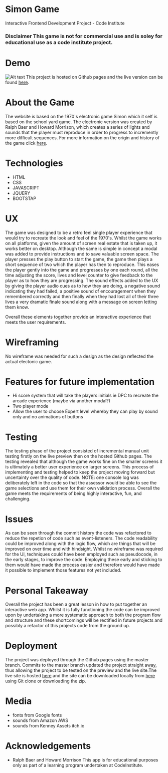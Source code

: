 # Simon Game

Interactive Frontend Development Project - Code Institute

### Disclaimer This game is not for commercial use and is soley for educational use as a code institute project.

# Demo
![Alt text](/assets/Simon.png?raw=true "Optional Title")
This project is hosted on Github pages and the live version can be found [here](https://davidcaffrey.github.io/Oisins-Game/).

# About the Game
The website is based on the 1970's electronic game Simon which it self is based on the school yard game. The electronic version was created
by Ralph Baer and Howard Morrison, which creates a series of lights and sounds that the player must reproduce in order to progress to 
incremently more difficult sequences. For more information on the origin and history of the game click [here](https://en.wikipedia.org/wiki/Simon_(game)).

# Technologies

- HTML
- CSS
- JAVASCRIPT
- JQUERY
- BOOTSTAP

# UX 

The game was designed to be a retro feel single player experience that would try to recreate the look and feel of the 1970's. Whilst the 
game works on all platforms, given the amount of screen real estate that is taken up, it works better on desktop. Although the same is 
simple in concept a modal was added to provide instructions and to save valuable screen space.
The player presses the play button to start the game, the game then plays a short sequence of two which the player has then to reproduce.
This eases the player gently into the game and progresses by one each round, all the time adjusting the score, lives and level counter to 
give feedback to the player as to how they are progressing. The sound effects added to the UX by giving the player audio cues as to how they are doing, a negative sound indicating they had failed, a positive sound of encouragement when they remembered correctly and then finally when they had lost all of their three lives a very dramatic finale sound along with a message on screen letting them know.

Overall these elements together provide an interactive experience that meets the user requirements.

# Wireframing 

No wireframe was needed for such a design as the design reflected the actual electonic game.

# Features for future implementation

- Hi score system that will take the players initials ie DPC to recreate the arcade experience (maybe via another modal?)
- Two player mode 
- Allow the user to choose Expert level whereby they can play by sound only and no animations of buttons

# Testing 

The testing phase of the project consisted of incremental manual unit testing firstly on the live preview then on the hosted Github pages. The testing revealed that although the game works fine on the smaller screens it is ultimately a better user experience on larger
screens. This process of implementing and testing helped to keep the project moving forward but uncertainty over the quality of code.
NOTE: one console log was deliberately left in the code so that the assessor would be able to see the game selections and use them for their own validation process.
Overall the game meets the requirements of being highly interactive, fun, and challenging.

# Issues 
As can be seen through the commit history the code was refactored to reduce the repetion of code such as event-listeners. The code readability could be improved along with the logic flow, which are things that will be improved on over time and with hindsight.
Whilst no wireframe was required for the UI, techniques could have been employed such as pseudocode, in the early stages, to improve the
code. Employing these early and sticking to them would have made the process easier and therefore would have made it possible to implement those features not yet included.

# Personal Takeaway

Overall the project has been a great lesson in how to put together an interactive web app. Whilst it is fully functioning the code can
be improved upon by undertaking a more systematic approach to both the program flow and structure and these shortcomings will be rectified in future projects and possibly a refactor of this projects code from the ground up.

# Deployment

The project was deployed through the Github pages using the master branch. Commits to the master branch updated the project straight 
away, thus allowing the project to be tested on the preview and the live site.The live site is hosted [here](https://davidcaffrey.github.io/Oisins-Game/) and the site can be downloaded locally from [here](https://github.com/DavidCaffrey/Oisins-Game) using Git clone or downloading the zip.

# Media 
- fonts from Google fonts
- sounds from Amazon AWS
- sounds from Kenney Assets itch.io

# Acknowledgements

- Ralph Baer and Howard Morrison 
This app is for educational purposes only as part of a learning program undertaken at CodeInstitute.









